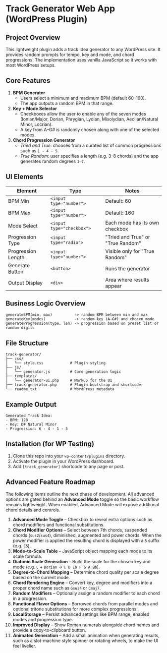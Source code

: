 # Track Generator Web App (WordPress Plugin)

## Project Overview

This lightweight plugin adds a track idea generator to any WordPress site. It provides random prompts for tempo, key and mode, and chord progressions. The implementation uses vanilla JavaScript so it works with most WordPress setups.

## Core Features

1. **BPM Generator**
   - Users select a minimum and maximum BPM (default 60–160).
   - The app outputs a random BPM in that range.
2. **Key + Mode Selector**
   - Checkboxes allow the user to enable any of the seven modes (Ionian/Major, Dorian, Phrygian, Lydian, Mixolydian, Aeolian/Natural Minor, Locrian).
   - A key from A–G# is randomly chosen along with one of the selected modes.
3. **Chord Progression Generator**
   - *Tried and True*: chooses from a curated list of common progressions such as `1 - 4 - 5`.
   - *True Random*: user specifies a length (e.g. 3–8 chords) and the app generates random degrees `1–7`.

## UI Elements

| Element | Type | Notes |
| --- | --- | --- |
| BPM Min | `<input type="number">` | Default: 60 |
| BPM Max | `<input type="number">` | Default: 160 |
| Mode Select | `<input type="checkbox">` | Each mode has its own checkbox |
| Progression Type | `<input type="radio">` | "Tried and True" or "True Random" |
| Progression Length | `<input type="number">` | Visible only for "True Random" |
| Generate Button | `<button>` | Runs the generator |
| Output Display | `<div>` | Area where results appear |

## Business Logic Overview

```text
generateBPM(min, max)          -> random BPM between min and max
generateKey(modes)             -> random key (A–G#) and chosen mode
generateProgression(type, len) -> progression based on preset list or random digits
```

## File Structure

```text
track-generator/
├── css/
│   └── style.css            # Plugin styling
├── js/
│   └── generator.js         # Core generation logic
├── templates/
│   └── generator-ui.php     # Markup for the UI
├── track-generator.php      # Plugin bootstrap and shortcode
└── readme.txt               # WordPress metadata
```

## Example Output

```text
Generated Track Idea:
- BPM: 128
- Key: D# Natural Minor
- Progression: 6 - 4 - 1 - 5
```

## Installation (for WP Testing)

1. Clone this repo into your `wp-content/plugins` directory.
2. Activate the plugin in your WordPress dashboard.
3. Add `[track_generator]` shortcode to any page or post.

## Advanced Feature Roadmap

The following items outline the next phase of development. All advanced options
are gated behind an **Advanced Mode** toggle so the basic workflow remains
lightweight. When enabled, Advanced Mode will expose additional chord details
and controls.

1. **Advanced Mode Toggle** – Checkbox to reveal extra options such as chord
   modifiers and functional substitutions.
2. **Chord Modifier Options** – Select between 7th chords, suspended chords
   (`sus2`/`sus4`), diminished, augmented and power chords. When the power
   modifier is applied the resulting chord is displayed with a `5` suffix
   (e.g. `E5`).
3. **Mode-to-Scale Table** – JavaScript object mapping each mode to its scale
   formula.
4. **Diatonic Scale Generation** – Build the scale for the chosen key and mode
   (e.g. `C` + `Dorian` → `C D Eb F G A Bb`).
5. **Degree-to-Chord Mapping** – Determine chord quality per scale degree based
   on the current mode.
6. **Chord Rendering Engine** – Convert key, degree and modifiers into a proper
   chord name such as `Gsus4` or `Cmaj7`.
7. **Random Modifiers** – Optionally assign a random modifier to each chord in a
   progression.
8. **Functional Flavor Options** – Borrowed chords from parallel modes and
   optional tritone substitutions for more complex progressions.
9. **LocalStorage** – Persist advanced settings like BPM range, enabled modes
   and progression type.
10. **Improved Display** – Show Roman numerals alongside chord names and provide
    a copy-to-clipboard button.
11. **Animated Generation** – Add a small animation when generating results,
    such as a slot-machine style spinner or rotating wheels, to make the UI feel
    livelier.

